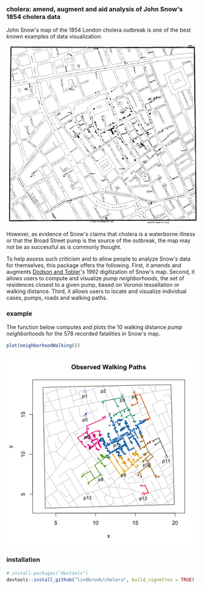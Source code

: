 
<!-- README.md is generated from README.Rmd. Please edit that file -->
### cholera: amend, augment and aid analysis of John Snow's 1854 cholera data

John Snow's map of the 1854 London cholera outbreak is one of the best known examples of data visualization:

![](vignettes/msu-snows-mapB.jpg)

However, as evidence of Snow's claims that cholera is a waterborne illness or that the Broad Street pump is the source of the outbreak, the map may not be as successful as is commonly thought.

To help assess such criticism and to allow people to analyze Snow's data for themselves, this package offers the following. First, it amends and augments [Dodson and Tobler](http://www.ncgia.ucsb.edu/pubs/snow/snow.html)'s 1992 digitization of Snow's map. Second, it allows users to compute and visualize *pump neighborhoods*, the set of residences closest to a given pump, based on Voronoi tessellation or walking distance. Third, it allows users to locate and visualize individual cases, pumps, roads and walking paths.

### example

The function below computes and plots the 10 walking distance *pump neighborhoods* for the 578 recorded fatalities in Snow's map.

``` r
plot(neighborhoodWalking())
```

![](README-walk-1.png)

### installation

``` r
# install.packages("devtools")
devtools::install_github("lindbrook/cholera", build_vignettes = TRUE)
```
